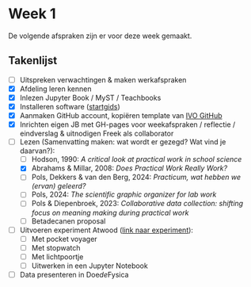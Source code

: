 # Week 1
De volgende afspraken zijn er voor deze week gemaakt.
## Takenlijst

- [ ] Uitspreken verwachtingen & maken werkafspraken
- [x] Afdeling leren kennen
- [x] Inlezen Jupyter Book / MyST / Teachbooks
- [x] Installeren software ([startgids](https://tud-seed.github.io/betasteunpunt/main/start.html))
- [x] Aanmaken GitHub account, kopiëren template van [IVO GitHub](https://tud-seed.github.io/IVO/)
- [x] Inrichten eigen JB met GH-pages voor weekafspraken / reflectie / eindverslag & uitnodigen Freek als collaborator
- [ ] Lezen (Samenvatting maken: wat wordt er gezegd? Wat vind je daarvan?):
    - [ ] Hodson, 1990: *A critical look at practical work in school science*
    - [x] Abrahams & Millar, 2008: *Does Practical Work Really Work?*
    - [ ] Pols, Dekkers & van den Berg, 2024: *Practicum, wat hebben we (ervan) geleerd?*
    - [ ] Pols, 2024: *The scientific graphic organizer for lab work*
    - [ ] Pols & Diepenbroek, 2023: *Collaborative data collection: shifting focus on meaning making during practical work*
    - [ ] Betadecanen proposal
- [ ] Uitvoeren experiment Atwood ([link naar experiment](https://natuurkunde.github.io/DoedeFysica/atwood)):
    - [ ] Met pocket voyager
    - [ ] Met stopwatch
    - [ ] Met lichtpoortje
    - [ ] Uitwerken in een Jupyter Notebook
- [ ] Data presenteren in Doe*de*Fysica
